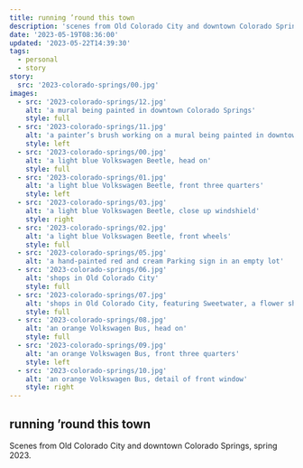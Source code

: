 ```yaml
---
title: running ’round this town
description: 'scenes from Old Colorado City and downtown Colorado Springs'
date: '2023-05-19T08:36:00'
updated: '2023-05-22T14:39:30'
tags:
  - personal
  - story
story:
  src: '2023-colorado-springs/00.jpg'
images:
  - src: '2023-colorado-springs/12.jpg'
    alt: 'a mural being painted in downtown Colorado Springs'
    style: full
  - src: '2023-colorado-springs/11.jpg'
    alt: 'a painter’s brush working on a mural being painted in downtown Colorado Springs'
    style: left
  - src: '2023-colorado-springs/00.jpg'
    alt: 'a light blue Volkswagen Beetle, head on'
    style: full
  - src: '2023-colorado-springs/01.jpg'
    alt: 'a light blue Volkswagen Beetle, front three quarters'
    style: left
  - src: '2023-colorado-springs/03.jpg'
    alt: 'a light blue Volkswagen Beetle, close up windshield'
    style: right
  - src: '2023-colorado-springs/02.jpg'
    alt: 'a light blue Volkswagen Beetle, front wheels'
    style: full
  - src: '2023-colorado-springs/05.jpg'
    alt: 'a hand-painted red and cream Parking sign in an empty lot'
  - src: '2023-colorado-springs/06.jpg'
    alt: 'shops in Old Colorado City'
    style: full
  - src: '2023-colorado-springs/07.jpg'
    alt: 'shops in Old Colorado City, featuring Sweetwater, a flower shop'
    style: full
  - src: '2023-colorado-springs/08.jpg'
    alt: 'an orange Volkswagen Bus, head on'
    style: full
  - src: '2023-colorado-springs/09.jpg'
    alt: 'an orange Volkswagen Bus, front three quarters'
    style: left
  - src: '2023-colorado-springs/10.jpg'
    alt: 'an orange Volkswagen Bus, detail of front window'
    style: right
---
```


## running ’round this town 

Scenes from Old Colorado City and downtown Colorado Springs, spring 2023.